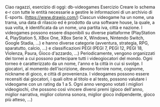 Ciao ragazzi, esercizio di oggi: db-videogames
Esercizio
Creare lo schema e-r con tutte le entità necessarie a gestire le informazioni di un archivio di E-sports. (https://www.drawio.com/)
Ciascun videogame ha un nome, una trama, una data di rilascio ed è prodotto da una software house, la quale, a sua volta, è identificata da un nome, una partita iva, città e nazione.
I videogames possono essere disponibili su diverse piattaforme (PlayStation 4, PlayStation 5, XBox One, XBox Serie X, Windows, Nintendo Switch, Google Stadia, ...) e hanno diverse categorie (avventura, strategia, RPG, sparatutto, calcio, ...) e classificazioni PEGI (PEGI 7, PEGI 12, PEGI 18, Violenza, Paura, Gioco d'azzardo, ...)
Periodicamente, vengono organizzati dei tornei a cui possono partecipare tutti i videogiocatori del mondo.
Ogni torneo è caratterizzato da un nome, l'anno e la città in cui si svolge. I giocatori, al momento dell'iscrizione, devono fornire nome, cognome, nickname di gioco, e città di provenienza.
I videogames possono essere recensiti dai giocatori, i quali oltre al titolo e al testo, possono valutare i videogame con un rating da 1 a 5.
Ogni anno vengono votati i migliori videogiochi, che possono così vincere diversi premi (gioco dell'anno, miglior narrativa, miglior colonna sonora, miglior gioco indipendente, gioco più atteso, ...)
